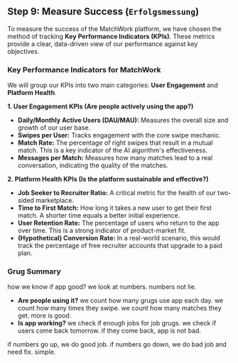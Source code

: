 ## Step 9: Measure Success (`Erfolgsmessung`)

To measure the success of the MatchWork platform, we have chosen the method of tracking **Key Performance Indicators (KPIs)**. These metrics provide a clear, data-driven view of our performance against key objectives.

### Key Performance Indicators for MatchWork

We will group our KPIs into two main categories: **User Engagement** and **Platform Health**.

**1. User Engagement KPIs (Are people actively using the app?)**

- **Daily/Monthly Active Users (DAU/MAU):** Measures the overall size and growth of our user base.
- **Swipes per User:** Tracks engagement with the core swipe mechanic.
- **Match Rate:** The percentage of right swipes that result in a mutual match. This is a key indicator of the AI algorithm's effectiveness.
- **Messages per Match:** Measures how many matches lead to a real conversation, indicating the quality of the matches.

**2. Platform Health KPIs (Is the platform sustainable and effective?)**

- **Job Seeker to Recruiter Ratio:** A critical metric for the health of our two-sided marketplace.
- **Time to First Match:** How long it takes a new user to get their first match. A shorter time equals a better initial experience.
- **User Retention Rate:** The percentage of users who return to the app over time. This is a strong indicator of product-market fit.
- **(Hypothetical) Conversion Rate:** In a real-world scenario, this would track the percentage of free recruiter accounts that upgrade to a paid plan.

### Grug Summary

how we know if app good? we look at numbers. numbers not lie.

- **Are people using it?** we count how many grugs use app each day. we count how many times they swipe. we count how many matches they get. more is good.
- **Is app working?** we check if enough jobs for job grugs. we check if users come back tomorrow. if they come back, app is not bad.

if numbers go up, we do good job. if numbers go down, we do bad job and need fix. simple.
